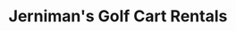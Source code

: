 ---
title: "Jerniman's Golf Cart Rentals"
url: /ocracoke/jernimans-golf-cart-rentals/
shop: Mieten
---